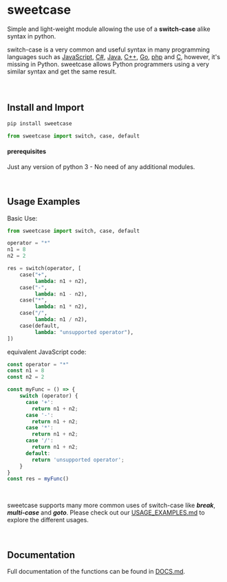 # sweetcase
Simple and light-weight module allowing the use of a **switch-case** alike syntax in python.

switch-case is a very common and useful syntax in many programming languages such as [JavaScript](https://developer.mozilla.org/en-US/docs/Web/JavaScript/Reference/Statements/switch), [C#](https://docs.microsoft.com/en-us/dotnet/csharp/language-reference/keywords/switch), [Java](https://docs.oracle.com/javase/tutorial/java/nutsandbolts/switch.html), [C++](https://en.cppreference.com/w/cpp/language/switch), [Go](https://tour.golang.org/flowcontrol/9), [php](https://www.php.net/manual/en/control-structures.switch.php) and [C](https://www.programiz.com/c-programming/c-switch-case-statement), however, it's missing in Python.
sweetcase allows Python programmers using a very similar syntax and get the same result. 
<br/><br/><br/>

## Install and Import
```bash
pip install sweetcase
```

```python
from sweetcase import switch, case, default
```

#### prerequisites
Just any version of python 3 - No need of any additional modules. 

<br/>

## Usage Examples
Basic Use:
```python
from sweetcase import switch, case, default

operator = "*"
n1 = 8
n2 = 2

res = switch(operator, [
    case("+",
         lambda: n1 + n2),
    case("-",
         lambda: n1 - n2),
    case("*",
         lambda: n1 * n2),
    case("/",
         lambda: n1 / n2),
    case(default,
         lambda: "unsupported operator"),
])
```

equivalent JavaScript code:
```js
const operator = "*"
const n1 = 8
const n2 = 2

const myFunc = () => {
    switch (operator) {
      case '+':
        return n1 + n2;
      case '-':
        return n1 + n2;
      case '*':
        return n1 + n2;
      case '/':
        return n1 + n2;
      default:
        return 'unsupported operator';   
    }
}
const res = myFunc()
```
<br/>

sweetcase supports many more common uses of switch-case like **_break_**, **_multi-case_** and **_goto_**. Please check out our [USAGE_EXAMPLES.md](https://github.com/niryarden/sweetcase/blob/master/USAGE_EXAMPLES.md) to explore the different usages.

<br/>

## Documentation

Full documentation of the functions can be found in [DOCS.md](https://github.com/niryarden/sweetcase/blob/master/DOCS.md).

